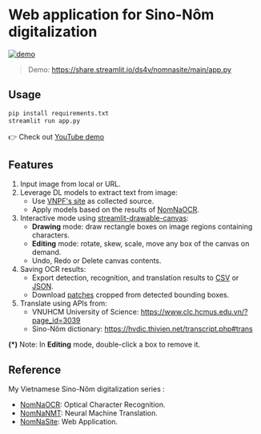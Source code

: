 # Web application for Sino-Nôm digitalization 

[![demo](https://user-images.githubusercontent.com/50880271/233472903-2ce1b5d1-e177-4f1c-8754-46c80d96c29e.jpg)](https://youtu.be/o5xpfwalEWw)

> Demo: https://share.streamlit.io/ds4v/nomnasite/main/app.py

## Usage

```bash
pip install requirements.txt
streamlit run app.py
```
👉 Check out [YouTube demo](https://youtu.be/o5xpfwalEWw)

## Features
1. Input image from local or URL.
2. Leverage DL models to extract text from image:
    - Use [VNPF's site](http://www.nomfoundation.org) as collected source.
    - Apply models based on the results of [NomNaOCR](https://github.com/ds4v/NomNaOCR).
3. Interactive mode using [streamlit-drawable-canvas](https://github.com/andfanilo/streamlit-drawable-canvas):
    - **Drawing** mode: draw rectangle boxes on image regions containing characters.
    - **Editing** mode: rotate, skew, scale, move any box of the canvas on demand.
    - Undo, Redo or Delete canvas contents.
4. Saving OCR results:
    - Export detection, recognition, and translation results to [CSV](data/data.csv) or [JSON](data/data.json).
    - Download [patches](data/patches.zip) cropped from detected bounding boxes.
5. Translate using APIs from:
    - VNUHCM University of Science: https://www.clc.hcmus.edu.vn/?page_id=3039
    - Sino-Nôm dictionary: https://hvdic.thivien.net/transcript.php#trans

**(*)** Note: In **Editing** mode, double-click a box to remove it.

## Reference

My Vietnamese Sino-Nôm digitalization series : 
- [NomNaOCR](https://github.com/ds4v/NomNaOCR): Optical Character Recognition.
- [NomNaNMT](https://github.com/ds4v/NomNaNMT): Neural Machine Translation.
- [NomNaSite](https://github.com/ds4v/NomNaSite): Web Application.